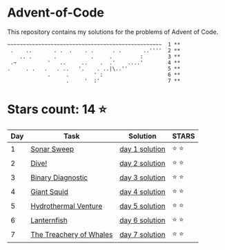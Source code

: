 # Advent-of-Code
This repository contains my solutions for the problems of Advent of Code.

```
~~~~~~~~~~~~~~~~~~~~~~~~~~~~~~~~~~~~~~~~~~~~~~~~~~  1 **
 .    ..       . .  .    . .      . .       ..''''  2 **
    .. .       .           .     .         :        3 **
 .~          '   ..     ..    .  .'    ....'        4 **
.     . .   .   . ..   '.    . ..|\..''             5 **
             .     .        ' :                     6 **
                   .     '  :'                      7 **
```

# Stars count: 14 :star:

Day | Task | Solution | STARS |
------------ | ------------ | ------------- | ------------- |
1 |[Sonar Sweep](./day-1) |[day 1 solution](./day-1/Program.cs) | :star: :star: |
2 |[Dive!](./day-2) |[day 2 solution](./day-2/Program.cs) | :star: :star: |
3 |[Binary Diagnostic](./day-3) |[day 3 solution](./day-3/Program.cs) | :star: :star: |
4 |[Giant Squid](./day-4) |[day 4 solution](./day-4/Program.cs) | :star: :star: |
5 |[Hydrothermal Venture](./day-5) |[day 5 solution](./day-5/Program.cs) | :star: :star: |
6 |[Lanternfish](./day-6) |[day 6 solution](./day-6/Program.cs) | :star: :star: |
7 |[The Treachery of Whales](./day-7) |[day 7 solution](./day-7/Program.cs) | :star: :star: |
